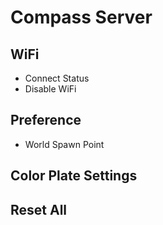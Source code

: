 # Compass Server

## WiFi

* Connect Status
* Disable WiFi

## Preference
* World Spawn Point

## Color Plate Settings
## Reset All
